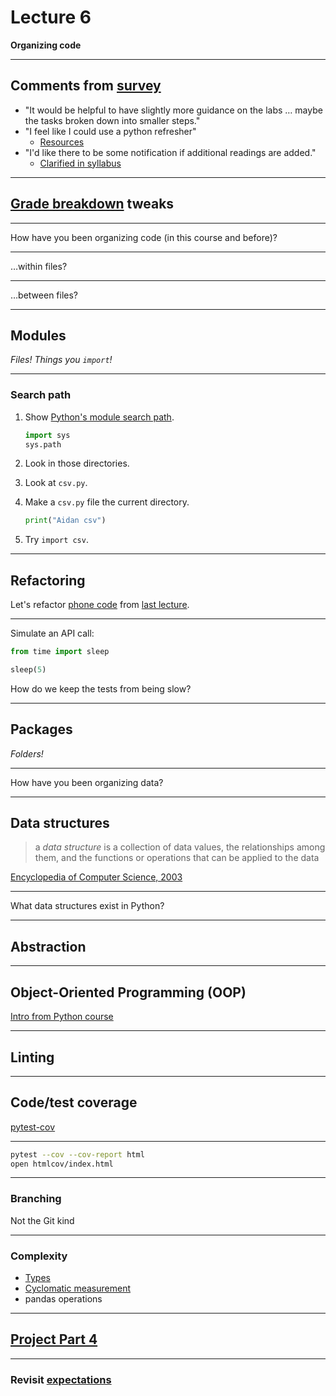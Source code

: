 # Lecture 6

**Organizing code**

---

## Comments from [survey](https://docs.google.com/forms/d/e/1FAIpQLSdLj1Y6WLyD6bWHmNCV9G47MNZPtHEtjGKaugyE9uahuG81HA/viewform?usp=header)

- "It would be helpful to have slightly more guidance on the labs … maybe the tasks broken down into smaller steps."
- "I feel like I could use a python refresher"
  - [Resources](../README.md#additional-resources)
- "I'd like there to be some notification if additional readings are added."
  - [Clarified in syllabus](../README.md#readings)

---

## [Grade breakdown](../README.md#grading) tweaks

---

How have you been organizing code (in this course and before)?

---

…within files?

---

…between files?

---

## Modules

_Files! Things you `import`!_

---

### Search path

1. Show [Python's module search path](https://docs.python.org/3/library/sys_path_init.html).

   ```python
   import sys
   sys.path
   ```

1. Look in those directories.
1. Look at `csv.py`.
1. Make a `csv.py` file the current directory.

   ```python
   print("Aidan csv")
   ```

1. Try `import csv`.

---

## Refactoring

Let's refactor [phone code](../examples/phone/) from [last lecture](lecture_05.md#example).

---

Simulate an API call:

```python
from time import sleep

sleep(5)
```

How do we keep the tests from being slow?

---

## Packages

_Folders!_

---

How have you been organizing data?

---

## Data structures

> a _data structure_ is a collection of data values, the relationships among them, and the functions or operations that can be applied to the data

[Encyclopedia of Computer Science, 2003](https://dl.acm.org/doi/epdf/10.5555/1074100.1074312)

---

What data structures exist in Python?

---

## Abstraction

---

## Object-Oriented Programming (OOP)

[Intro from Python course](https://python-public-policy.afeld.me/en/columbia/lecture_0.html#fundamental-programming-concepts)

---

## Linting

---

## Code/test coverage

[pytest-cov](https://pytest-cov.readthedocs.io/en/latest/readme.html)

---

```sh
pytest --cov --cov-report html
open htmlcov/index.html
```

---

### Branching

Not the Git kind

---

### Complexity

- [Types](https://en.wikipedia.org/wiki/Programming_complexity#Types)
- [Cyclomatic measurement](https://en.wikipedia.org/wiki/Cyclomatic_complexity)
- pandas operations

---

## [Project Part 4](../docs/project.md#part-4)

---

### Revisit [expectations](../docs/project.md#expectations)
